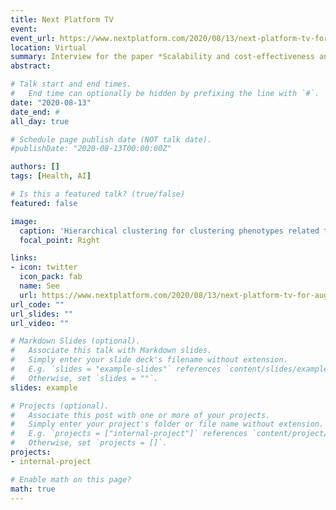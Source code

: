 ```yaml
---
title: Next Platform TV
event: 
event_url: https://www.nextplatform.com/2020/08/13/next-platform-tv-for-august-13-2020/
location: Virtual
summary: Interview for the paper *Scalability and cost-effectiveness analysis of whole genome-wide association studies on Google Cloud Platform and Amazon Web Services.*
abstract:

# Talk start and end times.
#   End time can optionally be hidden by prefixing the line with `#`.
date: "2020-08-13"
date_end: #
all_day: true

# Schedule page publish date (NOT talk date).
#publishDate: "2020-08-13T00:00:00Z"

authors: []
tags: [Health, AI]

# Is this a featured talk? (true/false)
featured: false

image:
  caption: 'Hierarchical clustering for clustering phenotypes related to a rare disease'
  focal_point: Right

links:
- icon: twitter
  icon_pack: fab
  name: See
  url: https://www.nextplatform.com/2020/08/13/next-platform-tv-for-august-13-2020/
url_code: ""
url_slides: ""
url_video: ""

# Markdown Slides (optional).
#   Associate this talk with Markdown slides.
#   Simply enter your slide deck's filename without extension.
#   E.g. `slides = "example-slides"` references `content/slides/example-slides.md`.
#   Otherwise, set `slides = ""`.
slides: example

# Projects (optional).
#   Associate this post with one or more of your projects.
#   Simply enter your project's folder or file name without extension.
#   E.g. `projects = ["internal-project"]` references `content/project/deep-learning/index.md`.
#   Otherwise, set `projects = []`.
projects:
- internal-project

# Enable math on this page?
math: true
---
```

